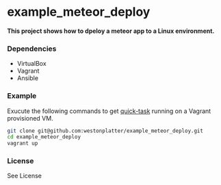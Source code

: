 example_meteor_deploy
=====================

__This project shows how to dpeloy a meteor app to a Linux environment.__


### Dependencies
* VirtualBox
* Vagrant 
* Ansible

### Example
Exucute the following commands to get 
[quick-task](https://github.com/westonplatter/quick-task) running on a Vagrant 
provisioned VM.

```sh
git clone git@github.com:westonplatter/example_meteor_deploy.git
cd example_meteor_deploy
vagrant up
```

### License
See License

